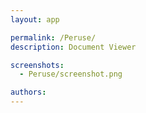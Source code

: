```yaml
---
layout: app

permalink: /Peruse/
description: Document Viewer

screenshots:
  - Peruse/screenshot.png

authors:
---
```

